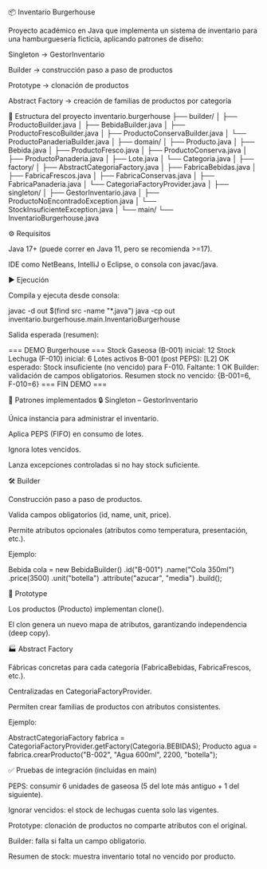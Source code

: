 📦 Inventario Burgerhouse

Proyecto académico en Java que implementa un sistema de inventario para una hamburguesería ficticia, aplicando patrones de diseño:

Singleton → GestorInventario

Builder → construcción paso a paso de productos

Prototype → clonación de productos

Abstract Factory → creación de familias de productos por categoría

🚀 Estructura del proyecto
inventario.burgerhouse
├── builder/
│   ├── ProductoBuilder.java
│   ├── BebidaBuilder.java
│   ├── ProductoFrescoBuilder.java
│   ├── ProductoConservaBuilder.java
│   └── ProductoPanaderiaBuilder.java
│
├── domain/
│   ├── Producto.java
│   ├── Bebida.java
│   ├── ProductoFresco.java
│   ├── ProductoConserva.java
│   ├── ProductoPanaderia.java
│   ├── Lote.java
│   └── Categoria.java
│
├── factory/
│   ├── AbstractCategoriaFactory.java
│   ├── FabricaBebidas.java
│   ├── FabricaFrescos.java
│   ├── FabricaConservas.java
│   ├── FabricaPanaderia.java
│   └── CategoriaFactoryProvider.java
│
├── singleton/
│   ├── GestorInventario.java
│   ├── ProductoNoEncontradoException.java
│   └── StockInsuficienteException.java
│
└── main/
    └── InventarioBurgerhouse.java

⚙️ Requisitos

Java 17+ (puede correr en Java 11, pero se recomienda >=17).

IDE como NetBeans, IntelliJ o Eclipse, o consola con javac/java.

▶️ Ejecución

Compila y ejecuta desde consola:

javac -d out $(find src -name "*.java")
java -cp out inventario.burgerhouse.main.InventarioBurgerhouse


Salida esperada (resumen):

=== DEMO Burgerhouse ===
Stock Gaseosa (B-001) inicial: 12
Stock Lechuga (F-010) inicial: 6
Lotes activos B-001 (post PEPS): [L2]
OK esperado: Stock insuficiente (no vencido) para F-010. Faltante: 1
OK Builder: validación de campos obligatorios.
Resumen stock no vencido: {B-001=6, F-010=6}
=== FIN DEMO ===

📌 Patrones implementados
🔒 Singleton – GestorInventario

Única instancia para administrar el inventario.

Aplica PEPS (FIFO) en consumo de lotes.

Ignora lotes vencidos.

Lanza excepciones controladas si no hay stock suficiente.

🛠️ Builder

Construcción paso a paso de productos.

Valida campos obligatorios (id, name, unit, price).

Permite atributos opcionales (atributos como temperatura, presentación, etc.).

Ejemplo:

Bebida cola = new BebidaBuilder()
    .id("B-001")
    .name("Cola 350ml")
    .price(3500)
    .unit("botella")
    .attribute("azucar", "media")
    .build();

🧬 Prototype

Los productos (Producto) implementan clone().

El clon genera un nuevo mapa de atributos, garantizando independencia (deep copy).

🏭 Abstract Factory

Fábricas concretas para cada categoría (FabricaBebidas, FabricaFrescos, etc.).

Centralizadas en CategoriaFactoryProvider.

Permiten crear familias de productos con atributos consistentes.

Ejemplo:

AbstractCategoriaFactory fabrica = CategoriaFactoryProvider.getFactory(Categoria.BEBIDAS);
Producto agua = fabrica.crearProducto("B-002", "Agua 600ml", 2200, "botella");

✅ Pruebas de integración (incluidas en main)

PEPS: consumir 6 unidades de gaseosa (5 del lote más antiguo + 1 del siguiente).

Ignorar vencidos: el stock de lechugas cuenta solo las vigentes.

Prototype: clonación de productos no comparte atributos con el original.

Builder: falla si falta un campo obligatorio.

Resumen de stock: muestra inventario total no vencido por producto.
